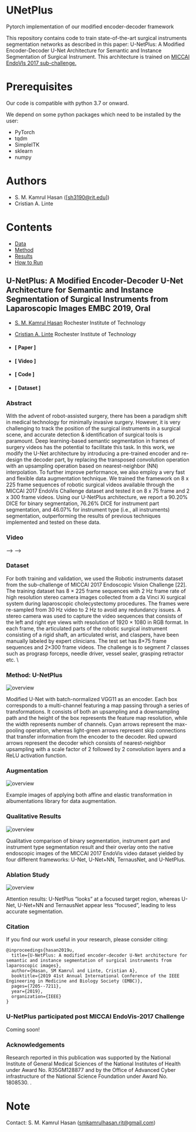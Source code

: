 
# UNetPlus 
Pytorch implementation of our modified encoder-decoder framework

This repository contains code to train state-of-the-art surgical instruments segmentation networks as described in this paper:
U-NetPlus: A Modified Encoder-Decoder U-Net Architecture for Semantic and Instance Segmentation of Surgical Instrument. This architecture is trained on [MICCAI EndoVIs 2017 sub-challenge.](https://endovissub2017-roboticinstrumentsegmentation.grand-challenge.org)



# Prerequisites
Our code is compatible with python 3.7 or onward.

We depend on some python packages which need to be installed by the user:

* PyTorch
* tqdm
* SimpleITK
* sklearn
* numpy

# Authors 
* S. M. Kamrul Hasan ([sh3190@rit.edu])
* Cristian A. Linte

# Contents 

* [Data]()
* [Method]()
* [Results]()
* [How to Run]()




**U-NetPlus: A Modified Encoder-Decoder U-Net Architecture for Semantic and Instance Segmentation of Surgical Instruments from Laparoscopic Images** EMBC 2019, Oral
----------------------------------------------------------------------------------------------------------------------------------------------------------------------

-   [S. M. Kamrul Hasan](https://smkamrulhasan.github.io/) Rochester
    Institute of Technology
-   [Cristian A. Linte](https://www.rit.edu/directory/calbme-cristian-linte) Rochester Institute of
    Technology

-   [](https://www.ncbi.nlm.nih.gov/pmc/articles/PMC7372295/)

    #### **[ Paper ]**

-   [](#video)

    #### **[ Video ]**

-   [](https://github.com/SMKamrulHasan/UNetPlus)

    #### **[ Code ]**

-   [](#dataset)

    #### **[ Dataset ]**

### **Abstract**

With the advent of robot-assisted surgery, there has been a paradigm
shift in medical technology for minimally invasive surgery. However, it
is very challenging to track the position of the surgical instruments in
a surgical scene, and accurate detection & identification of surgical
tools is paramount. Deep learning-based semantic segmentation in frames
of surgery videos has the potential to facilitate this task. In this
work, we modify the U-Net architecture by introducing a pre-trained
encoder and re-design the decoder part, by replacing the transposed
convolution operation with an upsampling operation based on
nearest-neighbor (NN) interpolation. To further improve performance, we
also employ a very fast and flexible data augmentation technique. We
trained the framework on 8 x 225 frame sequences of robotic surgical
videos available through the MICCAI 2017 EndoVis Challenge dataset and
tested it on 8 x 75 frame and 2 x 300 frame videos. Using our U-NetPlus
architecture, we report a 90.20% DICE for binary segmentation, 76.26%
DICE for instrument part segmentation, and 46.07% for instrument type
(i.e., all instruments) segmentation, outperforming the results of
previous techniques implemented and tested on these data.

### **Video**

--\> --\>

### **Dataset**

For both training and validation, we used the Robotic instruments
dataset from the sub-challenge of MICCAI 2017 Endoscopic Vision
Challenge [22]. The training dataset has 8 × 225 frame sequences with 2
Hz frame rate of high resolution stereo camera images collected from a
da Vinci Xi surgical system during laparoscopic cholecystectomy
procedures. The frames were re-sampled from 30 Hz video to 2 Hz to avoid
any redundancy issues. A stereo camera was used to capture the video
sequences that consists of the left and right eye views with resolution
of 1920 × 1080 in RGB format. In each frame, the articulated parts of
the robotic surgical instrument consisting of a rigid shaft, an
articulated wrist, and claspers, have been manually labeled by expert
clinicians. The test set has 8×75 frame sequences and 2×300 frame
videos. The challenge is to segment 7 classes such as prograsp forceps,
needle driver, vessel sealer, grasping retractor etc. \

### **Method: U-NetPlus**

![overview](method.png)

Modified U-Net with batch-normalized VGG11 as an encoder. Each box
corresponds to a multi-channel featuring a map passing through a series
of transformations. It consists of both an upsampling and a downsampling
path and the height of the box represents the feature map resolution,
while the width represents number of channels. Cyan arrows represent the
max-pooling operation, whereas light-green arrows represent skip
connections that transfer information from the encoder to the decoder.
Red upward arrows represent the decoder which consists of
nearest-neighbor upsampling with a scale factor of 2 followed by 2
convolution layers and a ReLU activation function.

### **Augmentation**

![overview](preprocess.png)

Example images of applying both affine and elastic transformation in
albumentations library for data augmentation.

### **Qualitative Results**

![overview](listener_qualitative_res.png)

Qualitative comparison of binary segmentation, instrument part and
instrument type segmentation result and their overlay onto the native
endoscopic images of the MICCAI 2017 EndoVis video dataset yielded by
four different frameworks: U-Net, U-Net+NN, TernausNet, and U-NetPlus.

### **Ablation Study**

![overview](listener_qualitative_res2.png)

Attention results: U-NetPlus “looks” at a focused target region, whereas
U-Net, U-Net+NN and TernausNet appear less “focused”, leading to less
accurate segmentation.

### **Citation**

If you find our work useful in your research, please consider citing:

``` {.w3-panel .w3-leftbar .w3-light-grey}
@inproceedings{hasan2019u,
  title={U-NetPlus: A modified encoder-decoder U-Net architecture for semantic and instance segmentation of surgical instruments from laparoscopic images},
  author={Hasan, SM Kamrul and Linte, Cristian A},
  booktitle={2019 41st Annual International Conference of the IEEE Engineering in Medicine and Biology Society (EMBC)},
  pages={7205--7211},
  year={2019},
  organization={IEEE}
}
```

### **U-NetPlus participated post MICCAI EndoVis-2017 Challenge**

Coming soon!

### **Acknowledgements**

Research reported in this publication was supported by the National
Institute of General Medical Sciences of the National Institutes of
Health under Award No. R35GM128877 and by the Office of Advanced Cyber
infrastructure of the National Science Foundation under Award No.
1808530. .


# Note
Contact: S. M. Kamrul Hasan (smkamrulhasan.rit@gmail.com)



